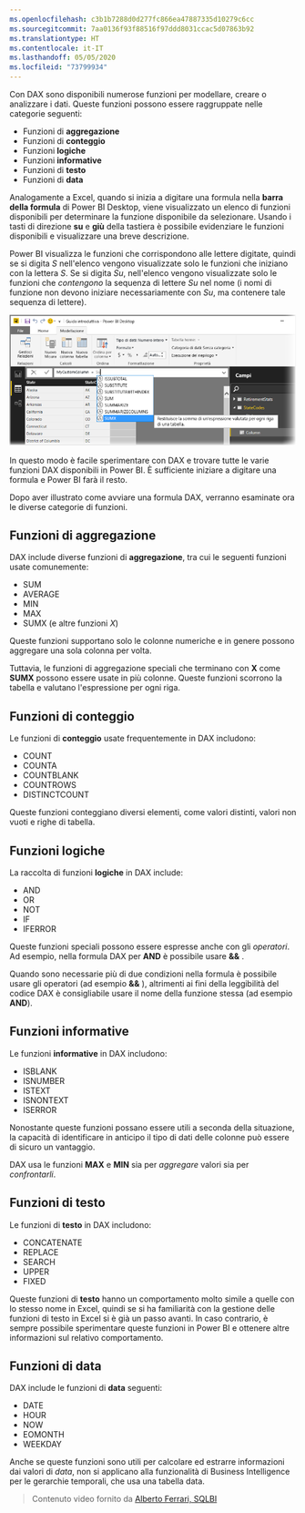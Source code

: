 ```yaml
---
ms.openlocfilehash: c3b1b7288d0d277fc866ea47887335d10279c6cc
ms.sourcegitcommit: 7aa0136f93f88516f97ddd8031ccac5d07863b92
ms.translationtype: HT
ms.contentlocale: it-IT
ms.lasthandoff: 05/05/2020
ms.locfileid: "73799934"
---
```

Con DAX sono disponibili numerose funzioni per modellare, creare o analizzare i dati. Queste funzioni possono essere raggruppate nelle categorie seguenti:

* Funzioni di **aggregazione**
* Funzioni di **conteggio**
* Funzioni **logiche**
* Funzioni **informative**
* Funzioni di **testo**
* Funzioni di **data**

Analogamente a Excel, quando si inizia a digitare una formula nella **barra della formula** di Power BI Desktop, viene visualizzato un elenco di funzioni disponibili per determinare la funzione disponibile da selezionare. Usando i tasti di direzione **su** e **giù** della tastiera è possibile evidenziare le funzioni disponibili e visualizzare una breve descrizione.

Power BI visualizza le funzioni che corrispondono alle lettere digitate, quindi se si digita *S* nell'elenco vengono visualizzate solo le funzioni che iniziano con la lettera *S*. Se si digita *Su*, nell'elenco vengono visualizzate solo le funzioni che *contengono* la sequenza di lettere *Su* nel nome (i nomi di funzione non devono iniziare necessariamente con *Su*, ma contenere tale sequenza di lettere).

![](media/7-3-dax-functions/dax-functions_1.png)

In questo modo è facile sperimentare con DAX e trovare tutte le varie funzioni DAX disponibili in Power BI. È sufficiente iniziare a digitare una formula e Power BI farà il resto.

Dopo aver illustrato come avviare una formula DAX, verranno esaminate ora le diverse categorie di funzioni.

## <a name="aggregation-functions"></a>Funzioni di aggregazione
DAX include diverse funzioni di **aggregazione**, tra cui le seguenti funzioni usate comunemente:

* SUM
* AVERAGE
* MIN
* MAX
* SUMX (e altre funzioni *X*)

Queste funzioni supportano solo le colonne numeriche e in genere possono aggregare una sola colonna per volta.

Tuttavia, le funzioni di aggregazione speciali che terminano con **X** come **SUMX** possono essere usate in più colonne. Queste funzioni scorrono la tabella e valutano l'espressione per ogni riga.

## <a name="counting-functions"></a>Funzioni di conteggio
Le funzioni di **conteggio** usate frequentemente in DAX includono:

* COUNT
* COUNTA
* COUNTBLANK
* COUNTROWS
* DISTINCTCOUNT

Queste funzioni conteggiano diversi elementi, come valori distinti, valori non vuoti e righe di tabella.

## <a name="logical-functions"></a>Funzioni logiche
La raccolta di funzioni **logiche** in DAX include:

* AND
* OR
* NOT
* IF
* IFERROR

Queste funzioni speciali possono essere espresse anche con gli *operatori*. Ad esempio, nella formula DAX per **AND** è possibile usare **&&** .

Quando sono necessarie più di due condizioni nella formula è possibile usare gli operatori (ad esempio **&&** ), altrimenti ai fini della leggibilità del codice DAX è consigliabile usare il nome della funzione stessa (ad esempio **AND**).

## <a name="information-functions"></a>Funzioni informative
Le funzioni **informative** in DAX includono:

* ISBLANK
* ISNUMBER
* ISTEXT
* ISNONTEXT
* ISERROR

Nonostante queste funzioni possano essere utili a seconda della situazione, la capacità di identificare in anticipo il tipo di dati delle colonne può essere di sicuro un vantaggio.

DAX usa le funzioni **MAX** e **MIN** sia per *aggregare* valori sia per *confrontarli*.

## <a name="text-functions"></a>Funzioni di testo
Le funzioni di **testo** in DAX includono:

* CONCATENATE
* REPLACE
* SEARCH
* UPPER
* FIXED

Queste funzioni di **testo** hanno un comportamento molto simile a quelle con lo stesso nome in Excel, quindi se si ha familiarità con la gestione delle funzioni di testo in Excel si è già un passo avanti. In caso contrario, è sempre possibile sperimentare queste funzioni in Power BI e ottenere altre informazioni sul relativo comportamento.

## <a name="date-functions"></a>Funzioni di data
DAX include le funzioni di **data** seguenti:

* DATE
* HOUR
* NOW
* EOMONTH
* WEEKDAY

Anche se queste funzioni sono utili per calcolare ed estrarre informazioni dai valori di *data*, non si applicano alla funzionalità di Business Intelligence per le gerarchie temporali, che usa una tabella data.

> Contenuto video fornito da [Alberto Ferrari, SQLBI](https://www.sqlbi.com/learning-dax)
> 
> 

